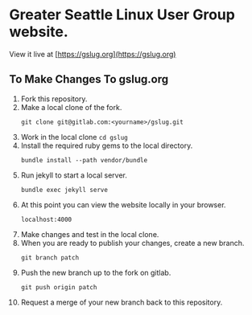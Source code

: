 # Greater Seattle Linux User Group website.  
View it live at [https://gslug.org](https://gslug.org)

## To Make Changes To gslug.org

1. Fork this repository.
1. Make a local clone of the fork.
    ```
    git clone git@gitlab.com:<yourname>/gslug.git
    ```
1. Work in the local clone `cd gslug`
1. Install the required ruby gems to the local directory.
    ```
	bundle install --path vendor/bundle
    ```
1. Run jekyll to start a local server.
    ```
	bundle exec jekyll serve 
    ```
1. At this point you can view the website locally in your browser. 
    ```
	localhost:4000
    ```
1. Make changes and test in the local clone.
1. When you are ready to publish your changes, create a new branch.
    ```
    git branch patch
    ```
1. Push the new branch up to the fork on gitlab.
    ```
    git push origin patch
    ```
1. Request a merge of your new branch back to this repository.
